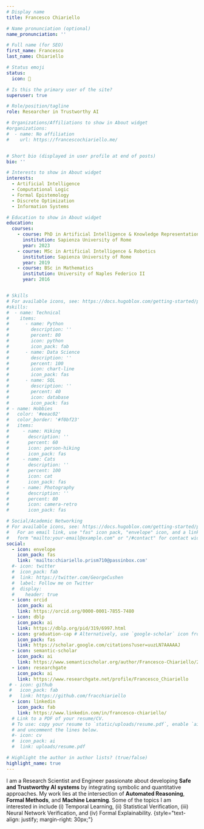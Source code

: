 ```yaml
---
# Display name
title: Francesco Chiariello

# Name pronunciation (optional)
name_pronunciation: '' 

# Full name (for SEO)
first_name: Francesco
last_name: Chiariello

# Status emoji
status:
  icon: 🤖

# Is this the primary user of the site?
superuser: true

# Role/position/tagline
role: Researcher in Trustworthy AI

# Organizations/Affiliations to show in About widget
#organizations:
#  - name: No affiliation
#    url: https://francescochiariello.me/


# Short bio (displayed in user profile at end of posts)
bio: ''

# Interests to show in About widget
interests:
  - Artificial Intelligence
  - Computational Logic
  - Formal Epistemology
  - Discrete Optimization
  - Information Systems

# Education to show in About widget
education:
  courses:
    - course: PhD in Artificial Intelligence & Knowledge Representation
      institution: Sapienza University of Rome
      year: 2023
    - course: MSc in Artificial Intelligence & Robotics 
      institution: Sapienza University of Rome
      year: 2019
    - course: BSc in Mathematics
      institution: University of Naples Federico II
      year: 2016


# Skills
# For available icons, see: https://docs.hugoblox.com/getting-started/page-builder/#icons
#skills:
#  - name: Technical
#    items:
#      - name: Python
#        description: ''
#        percent: 80
#        icon: python
#        icon_pack: fab
#      - name: Data Science
#        description: ''
#        percent: 100
#        icon: chart-line
#        icon_pack: fas
#      - name: SQL
#        description: ''
#        percent: 40
#        icon: database
#        icon_pack: fas
# - name: Hobbies
#   color: '#eeac02'
#   color_border: '#f0bf23'
#   items:
#     - name: Hiking
#       description: ''
#       percent: 60
#       icon: person-hiking
#       icon_pack: fas
#     - name: Cats
#       description: ''
#       percent: 100
#       icon: cat
#       icon_pack: fas
#     - name: Photography
#       description: ''
#       percent: 80
#       icon: camera-retro
#       icon_pack: fas

# Social/Academic Networking
# For available icons, see: https://docs.hugoblox.com/getting-started/page-builder/#icons
#   For an email link, use "fas" icon pack, "envelope" icon, and a link in the
#   form "mailto:your-email@example.com" or "/#contact" for contact widget.
social:
  - icon: envelope
    icon_pack: fas
    link: 'mailto:chiariello.prism710@passinbox.com'
  #- icon: twitter
  #  icon_pack: fab
  #  link: https://twitter.com/GeorgeCushen
  #  label: Follow me on Twitter
  #  display:
  #    header: true
  - icon: orcid
    icon_pack: ai
    link: https://orcid.org/0000-0001-7855-7480
  - icon: dblp
    icon_pack: ai 
    link: https://dblp.org/pid/319/6997.html
  - icon: graduation-cap # Alternatively, use `google-scholar` icon from `ai` icon pack
    icon_pack: fas
    link: https://scholar.google.com/citations?user=uuzLN7AAAAAJ
  - icon: semantic-scholar
    icon_pack: ai
    link: https://www.semanticscholar.org/author/Francesco-Chiariello/2164124149
  - icon: researchgate
    icon_pack: ai 
    link: https://www.researchgate.net/profile/Francesco_Chiariello
 # - icon: github
 #   icon_pack: fab
 #   link: https://github.com/fracchiariello
  - icon: linkedin
    icon_pack: fab
    link: https://www.linkedin.com/in/francesco-chiariello/
  # Link to a PDF of your resume/CV.
  # To use: copy your resume to `static/uploads/resume.pdf`, enable `ai` icons in `params.yaml`,
  # and uncomment the lines below.
  #- icon: cv
  #  icon_pack: ai
  #  link: uploads/resume.pdf

# Highlight the author in author lists? (true/false)
highlight_name: true
---
```

I am a Research Scientist and Engineer passionate about developing **Safe and Trustworthy AI systems** by integrating symbolic and quantitative approaches. My work lies at the intersection of **Automated Reasoning**, **Formal Methods**, and **Machine Learning**. Some of the topics I am interested in include (i) Temporal Learning, (ii) Statistical Verification, (iii) Neural Network Verification, and (iv) Formal Explainability.
{style="text-align: justify; margin-right: 30px;"}

